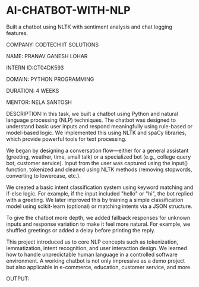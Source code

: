 # AI-CHATBOT-WITH-NLP
Built a chatbot using NLTK with sentiment analysis and chat logging features.

COMPANY: CODTECH IT SOLUTIONS

NAME: PRANAV GANESH LOHAR

INTERN ID:CT04DK593

DOMAIN: PYTHON PROGRAMMING

DURATION: 4 WEEKS

MENTOR: NELA SANTOSH

DESCRIPTION:In this task, we built a chatbot using Python and natural language processing (NLP) techniques. The chatbot was designed to understand basic user inputs and respond meaningfully using rule-based or model-based logic. We implemented this using NLTK and spaCy libraries, which provide powerful tools for text processing.

We began by designing a conversation flow—either for a general assistant (greeting, weather, time, small talk) or a specialized bot (e.g., college query bot, customer service). Input from the user was captured using the input() function, tokenized and cleaned using NLTK methods (removing stopwords, converting to lowercase, etc.).

We created a basic intent classification system using keyword matching and if-else logic. For example, if the input included "hello" or "hi", the bot replied with a greeting. We later improved this by training a simple classification model using scikit-learn (optional) or matching intents via a JSON structure.

To give the chatbot more depth, we added fallback responses for unknown inputs and response variation to make it feel more natural. For example, we shuffled greetings or added a delay before printing the reply.

This project introduced us to core NLP concepts such as tokenization, lemmatization, intent recognition, and user interaction design. We learned how to handle unpredictable human language in a controlled software environment. A working chatbot is not only impressive as a demo project but also applicable in e-commerce, education, customer service, and more.

OUTPUT:
